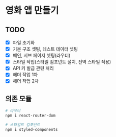 # 영화 앱 만들기
## TODO
- [x] 파일 초기화
- [x] 기본 구조 셋팅, 테스트 데이터 셋팅
- [x] 메인, 서브 페이지 셋팅(라우터)
- [x] 스타일 작업(스타일 컴포넌트 설치, 전역 스타일 적용)
- [x] API 키 발급 관련 처리
- [x] 헤더 작업 1차
- [x] 헤더 작업 2차

## 의존 모듈
```bash
# 라우터
npm i react-router-dom

# 스타일드 컴포넌트
npm i styled-components
```